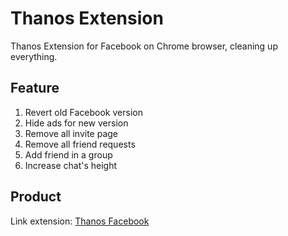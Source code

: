 # Thanos Extension
Thanos Extension for Facebook on Chrome browser, cleaning up everything.

## Feature
1. Revert old Facebook version
2. Hide ads for new version
3. Remove all invite page
4. Remove all friend requests
5. Add friend in a group
6. Increase chat's height

## Product
Link extension: [Thanos Facebook](https://chrome.google.com/webstore/detail/thanos-facebook/ofpgempoafickpaogjehhiomfcpnmmpn)